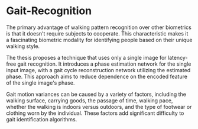 # Gait-Recognition
The primary advantage of walking pattern recognition over other biometrics is that it doesn't require subjects to cooperate. This characteristic makes it a fascinating biometric modality for identifying people based on their unique walking style.

The thesis proposes a technique that uses only a single image for latency-free gait recognition. It introduces a phase estimation network for the single input image, with a gait cycle reconstruction network utilizing the estimated phase. This approach aims to reduce dependence on the encoded feature of the single image's phase.

Gait motion variances can be caused by a variety of factors, including the walking surface, carrying goods, the passage of time, walking pace, whether the walking is indoors versus outdoors, and the type of footwear or clothing worn by the individual. These factors add significant difficulty to gait identification algorithms.